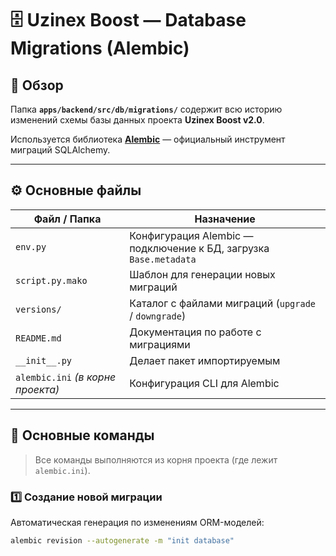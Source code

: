 # 🗄️ Uzinex Boost — Database Migrations (Alembic)

## 📘 Обзор

Папка **`apps/backend/src/db/migrations/`** содержит всю историю изменений схемы базы данных проекта **Uzinex Boost v2.0**.

Используется библиотека **[Alembic](https://alembic.sqlalchemy.org/)** — официальный инструмент миграций SQLAlchemy.

---

## ⚙️ Основные файлы

| Файл / Папка | Назначение |
|---------------|-------------|
| `env.py` | Конфигурация Alembic — подключение к БД, загрузка `Base.metadata` |
| `script.py.mako` | Шаблон для генерации новых миграций |
| `versions/` | Каталог с файлами миграций (`upgrade` / `downgrade`) |
| `README.md` | Документация по работе с миграциями |
| `__init__.py` | Делает пакет импортируемым |
| `alembic.ini` *(в корне проекта)* | Конфигурация CLI для Alembic |

---

## 🚀 Основные команды

> Все команды выполняются из корня проекта (где лежит `alembic.ini`).

### 1️⃣ Создание новой миграции

Автоматическая генерация по изменениям ORM-моделей:

```bash
alembic revision --autogenerate -m "init database"
